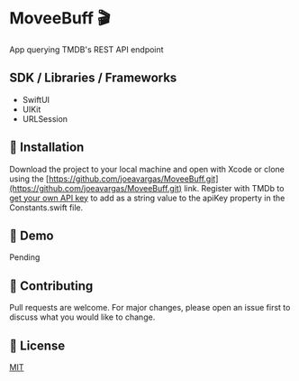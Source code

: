 # MoveeBuff 🎬
App querying TMDB's REST API endpoint

## SDK / Libraries / Frameworks
- SwiftUI
- UIKit
- URLSession

## 📲 Installation

Download the project to your local machine and open with Xcode or clone using the [https://github.com/joeavargas/MoveeBuff.git](https://github.com/joeavargas/MoveeBuff.git) link. Register with TMDb to [get your own API key](https://www.themoviedb.org/settings/api) to add as a string value to the apiKey property in the Constants.swift file. 

## 🎥 Demo
Pending

## 🤝 Contributing
Pull requests are welcome. For major changes, please open an issue first to discuss what you would like to change.

## 📝 License

[MIT](https://choosealicense.com/licenses/mit/)
